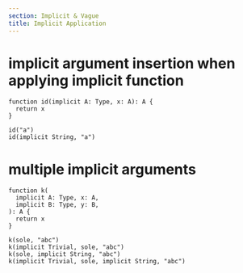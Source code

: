 ```yaml
---
section: Implicit & Vague
title: Implicit Application
---
```


# implicit argument insertion when applying implicit function

```cicada
function id(implicit A: Type, x: A): A {
  return x
}

id("a")
id(implicit String, "a")
```

# multiple implicit arguments

```cicada
function k(
  implicit A: Type, x: A,
  implicit B: Type, y: B,
): A {
  return x
}

k(sole, "abc")
k(implicit Trivial, sole, "abc")
k(sole, implicit String, "abc")
k(implicit Trivial, sole, implicit String, "abc")
```
